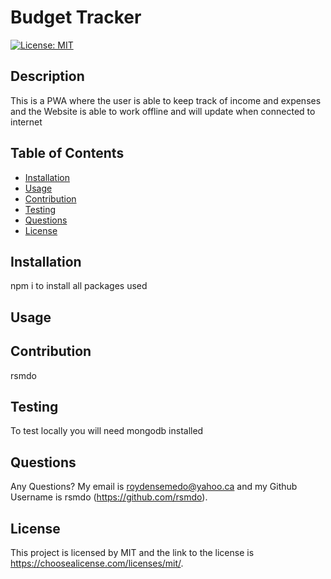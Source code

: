 # Budget Tracker

  [![License: MIT](https://img.shields.io/badge/License-MIT-yellow.svg)](https://opensource.org/licenses/MIT)
  

  ## Description 
  This is a PWA where the user is able to keep track of income and expenses and the Website is able to work offline and will update when connected to internet

  ## Table of Contents
  - [Installation](#installation)
  - [Usage](#usage)
  - [Contribution](#contribution)
  - [Testing](#testing)
  - [Questions](#questions)
  - [License](#license)

  ## Installation
  npm i to install all packages used 

  ## Usage
  


  ## Contribution
  rsmdo

  ## Testing
  To test locally you will need mongodb installed 

  ## Questions 
  Any Questions? My email is  roydensemedo@yahoo.ca and my Github Username is  rsmdo (https://github.com/rsmdo).


  ## License
  This project is licensed by MIT and the link to the license is https://choosealicense.com/licenses/mit/.


